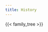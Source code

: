 ```yaml
---
title: History
---
```


<!-- 

https://balkan.app/FamilyTreeJS/Docs/GettingStarted
https://balkan.app/FamilyTreeJS/API/interfaces/FamilyTree.options

-->

{{< family_tree >}}
